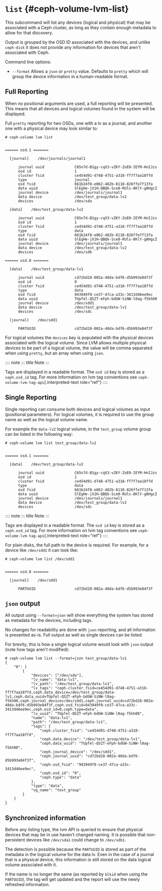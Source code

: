 # `list` {#ceph-volume-lvm-list}

This subcommand will list any devices (logical and physical) that may be
associated with a Ceph cluster, as long as they contain enough metadata
to allow for that discovery.

Output is grouped by the OSD ID associated with the devices, and unlike
`ceph-disk` it does not provide any information for devices that aren\'t
associated with Ceph.

Command line options:

-   `--format` Allows a `json` or `pretty` value. Defaults to `pretty`
    which will group the device information in a human-readable format.

## Full Reporting

When no positional arguments are used, a full reporting will be
presented. This means that all devices and logical volumes found in the
system will be displayed.

Full `pretty` reporting for two OSDs, one with a lv as a journal, and
another one with a physical device may look similar to:

    # ceph-volume lvm list


    ====== osd.1 =======

      [journal]    /dev/journals/journal1

          journal uuid              C65n7d-B1gy-cqX3-vZKY-ZoE0-IEYM-HnIJzs
          osd id                    1
          cluster fsid              ce454d91-d748-4751-a318-ff7f7aa18ffd
          type                      journal
          osd fsid                  661b24f8-e062-482b-8110-826ffe7f13fa
          data uuid                 SlEgHe-jX1H-QBQk-Sce0-RUls-8KlY-g8HgcZ
          journal device            /dev/journals/journal1
          data device               /dev/test_group/data-lv2
          devices                   /dev/sda

      [data]    /dev/test_group/data-lv2

          journal uuid              C65n7d-B1gy-cqX3-vZKY-ZoE0-IEYM-HnIJzs
          osd id                    1
          cluster fsid              ce454d91-d748-4751-a318-ff7f7aa18ffd
          type                      data
          osd fsid                  661b24f8-e062-482b-8110-826ffe7f13fa
          data uuid                 SlEgHe-jX1H-QBQk-Sce0-RUls-8KlY-g8HgcZ
          journal device            /dev/journals/journal1
          data device               /dev/test_group/data-lv2
          devices                   /dev/sdb

    ====== osd.0 =======

      [data]    /dev/test_group/data-lv1

          journal uuid              cd72bd28-002a-48da-bdf6-d5b993e84f3f
          osd id                    0
          cluster fsid              ce454d91-d748-4751-a318-ff7f7aa18ffd
          type                      data
          osd fsid                  943949f0-ce37-47ca-a33c-3413d46ee9ec
          data uuid                 TUpfel-Q5ZT-eFph-bdGW-SiNW-l0ag-f5kh00
          journal device            /dev/sdd1
          data device               /dev/test_group/data-lv1
          devices                   /dev/sdc

      [journal]    /dev/sdd1

          PARTUUID                  cd72bd28-002a-48da-bdf6-d5b993e84f3f

For logical volumes the `devices` key is populated with the physical
devices associated with the logical volume. Since LVM allows multiple
physical devices to be part of a logical volume, the value will be comma
separated when using `pretty`, but an array when using `json`.

:::: note
::: title
Note
:::

Tags are displayed in a readable format. The `osd id` key is stored as a
`ceph.osd_id` tag. For more information on lvm tag conventions see
`ceph-volume-lvm-tag-api`{.interpreted-text role="ref"}
::::

## Single Reporting

Single reporting can consume both devices and logical volumes as input
(positional parameters). For logical volumes, it is required to use the
group name as well as the logical volume name.

For example the `data-lv2` logical volume, in the `test_group` volume
group can be listed in the following way:

    # ceph-volume lvm list test_group/data-lv2


    ====== osd.1 =======

      [data]    /dev/test_group/data-lv2

          journal uuid              C65n7d-B1gy-cqX3-vZKY-ZoE0-IEYM-HnIJzs
          osd id                    1
          cluster fsid              ce454d91-d748-4751-a318-ff7f7aa18ffd
          type                      data
          osd fsid                  661b24f8-e062-482b-8110-826ffe7f13fa
          data uuid                 SlEgHe-jX1H-QBQk-Sce0-RUls-8KlY-g8HgcZ
          journal device            /dev/journals/journal1
          data device               /dev/test_group/data-lv2
          devices                   /dev/sdc

:::: note
::: title
Note
:::

Tags are displayed in a readable format. The `osd id` key is stored as a
`ceph.osd_id` tag. For more information on lvm tag conventions see
`ceph-volume-lvm-tag-api`{.interpreted-text role="ref"}
::::

For plain disks, the full path to the device is required. For example,
for a device like `/dev/sdd1` it can look like:

    # ceph-volume lvm list /dev/sdd1


    ====== osd.0 =======

      [journal]    /dev/sdd1

          PARTUUID                  cd72bd28-002a-48da-bdf6-d5b993e84f3f

## `json` output

All output using `--format=json` will show everything the system has
stored as metadata for the devices, including tags.

No changes for readability are done with `json` reporting, and all
information is presented as-is. Full output as well as single devices
can be listed.

For brevity, this is how a single logical volume would look with `json`
output (note how tags aren\'t modified):

    # ceph-volume lvm list --format=json test_group/data-lv1
    {
        "0": [
            {
                "devices": ["/dev/sda"],
                "lv_name": "data-lv1",
                "lv_path": "/dev/test_group/data-lv1",
                "lv_tags": "ceph.cluster_fsid=ce454d91-d748-4751-a318-ff7f7aa18ffd,ceph.data_device=/dev/test_group/data-lv1,ceph.data_uuid=TUpfel-Q5ZT-eFph-bdGW-SiNW-l0ag-f5kh00,ceph.journal_device=/dev/sdd1,ceph.journal_uuid=cd72bd28-002a-48da-bdf6-d5b993e84f3f,ceph.osd_fsid=943949f0-ce37-47ca-a33c-3413d46ee9ec,ceph.osd_id=0,ceph.type=data",
                "lv_uuid": "TUpfel-Q5ZT-eFph-bdGW-SiNW-l0ag-f5kh00",
                "name": "data-lv1",
                "path": "/dev/test_group/data-lv1",
                "tags": {
                    "ceph.cluster_fsid": "ce454d91-d748-4751-a318-ff7f7aa18ffd",
                    "ceph.data_device": "/dev/test_group/data-lv1",
                    "ceph.data_uuid": "TUpfel-Q5ZT-eFph-bdGW-SiNW-l0ag-f5kh00",
                    "ceph.journal_device": "/dev/sdd1",
                    "ceph.journal_uuid": "cd72bd28-002a-48da-bdf6-d5b993e84f3f",
                    "ceph.osd_fsid": "943949f0-ce37-47ca-a33c-3413d46ee9ec",
                    "ceph.osd_id": "0",
                    "ceph.type": "data"
                },
                "type": "data",
                "vg_name": "test_group"
            }
        ]
    }

## Synchronized information

Before any listing type, the lvm API is queried to ensure that physical
devices that may be in use haven\'t changed naming. It is possible that
non-persistent devices like `/dev/sda1` could change to `/dev/sdb1`.

The detection is possible because the `PARTUUID` is stored as part of
the metadata in the logical volume for the data lv. Even in the case of
a journal that is a physical device, this information is still stored on
the data logical volume associated with it.

If the name is no longer the same (as reported by `blkid` when using the
`PARTUUID`), the tag will get updated and the report will use the newly
refreshed information.
